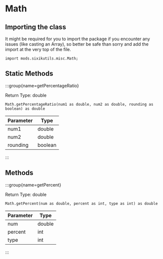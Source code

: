 # Math

## Importing the class

It might be required for you to import the package if you encounter any issues (like casting an Array), so better be safe than sorry and add the import at the very top of the file.
```zenscript
import mods.sixikutils.misc.Math;
```


## Static Methods

:::group{name=getPercentageRatio}

Return Type: double

```zenscript
Math.getPercentageRatio(num1 as double, num2 as double, rounding as boolean) as double
```

| Parameter |  Type   |
|-----------|---------|
| num1      | double  |
| num2      | double  |
| rounding  | boolean |


:::

## Methods

:::group{name=getPercent}

Return Type: double

```zenscript
Math.getPercent(num as double, percent as int, type as int) as double
```

| Parameter |  Type  |
|-----------|--------|
| num       | double |
| percent   | int    |
| type      | int    |


:::


